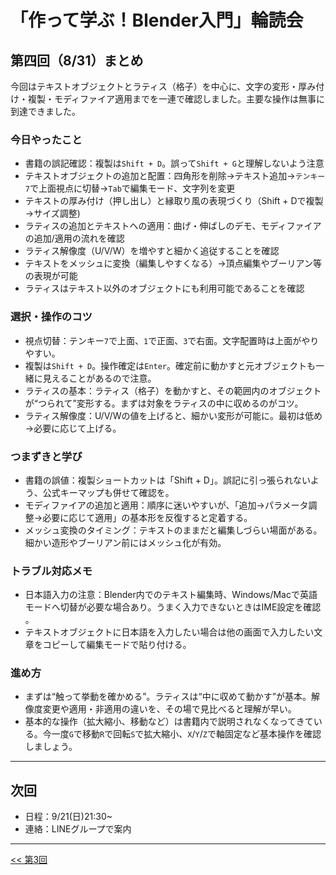 # **「作って学ぶ！Blender入門」輪読会**

## 第四回（8/31）まとめ

今回はテキストオブジェクトとラティス（格子）を中心に、文字の変形・厚み付け・複製・モディファイア適用までを一連で確認しました。主要な操作は無事に到達できました。

### 今日やったこと
- 書籍の誤記確認：複製は`Shift + D`。誤って`Shift + G`と理解しないよう注意
- テキストオブジェクトの追加と配置：四角形を削除→テキスト追加→`テンキー7`で上面視点に切替→`Tab`で編集モード、文字列を変更
- テキストの厚み付け（押し出し）と縁取り風の表現づくり（Shift + Dで複製→サイズ調整)
- ラティスの追加とテキストへの適用：曲げ・伸ばしのデモ、モディファイアの追加/適用の流れを確認
- ラティス解像度（U/V/W）を増やすと細かく追従することを確認
- テキストをメッシュに変換（編集しやすくなる）→頂点編集やブーリアン等の表現が可能
- ラティスはテキスト以外のオブジェクトにも利用可能であることを確認 

### 選択・操作のコツ
- 視点切替：テンキー`7`で上面、`1`で正面、`3`で右面。文字配置時は上面がやりやすい。
- 複製は`Shift + D`。操作確定は`Enter`。確定前に動かすと元オブジェクトも一緒に見えることがあるので注意。
- ラティスの基本：ラティス（格子）を動かすと、その範囲内のオブジェクトが“つられて”変形する。まずは対象をラティスの中に収めるのがコツ。
- ラティス解像度：U/V/Wの値を上げると、細かい変形が可能に。最初は低め→必要に応じて上げる。

### つまずきと学び
- 書籍の誤値：複製ショートカットは「Shift + D」。誤記に引っ張られないよう、公式キーマップも併せて確認を。
- モディファイアの追加と適用：順序に迷いやすいが、「追加→パラメータ調整→必要に応じて適用」の基本形を反復すると定着する。
- メッシュ変換のタイミング：テキストのままだと編集しづらい場面がある。細かい造形やブーリアン前にはメッシュ化が有効。

### トラブル対応メモ
- 日本語入力の注意：Blender内でのテキスト編集時、Windows/Macで英語モードへ切替が必要な場合あり。うまく入力できないときはIME設定を確認 。
- テキストオブジェクトに日本語を入力したい場合は他の画面で入力したい文章をコピーして編集モードで貼り付ける。

### 進め方
- まずは“触って挙動を確かめる”。ラティスは“中に収めて動かす”が基本。解像度変更や適用・非適用の違いを、その場で見比べると理解が早い。
- 基本的な操作（拡大縮小、移動など）は書籍内で説明されなくなってきている。今一度`G`で移動`R`で回転`S`で拡大縮小、`X`/`Y`/`Z`で軸固定など基本操作を確認しましょう。

---

## 次回
- 日程：9/21(日)21:30~
- 連絡：LINEグループで案内
---

[<< 第3回](./03_0817.md)


